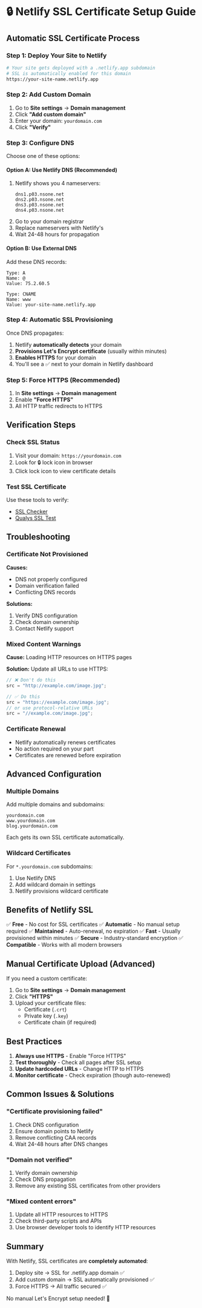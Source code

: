 # 🔒 Netlify SSL Certificate Setup Guide

## Automatic SSL Certificate Process

### Step 1: Deploy Your Site to Netlify

```bash
# Your site gets deployed with a .netlify.app subdomain
# SSL is automatically enabled for this domain
https://your-site-name.netlify.app
```

### Step 2: Add Custom Domain

1. Go to **Site settings** → **Domain management**
2. Click **"Add custom domain"**
3. Enter your domain: `yourdomain.com`
4. Click **"Verify"**

### Step 3: Configure DNS

Choose one of these options:

#### Option A: Use Netlify DNS (Recommended)

1. Netlify shows you 4 nameservers:
   ```
   dns1.p03.nsone.net
   dns2.p03.nsone.net
   dns3.p03.nsone.net
   dns4.p03.nsone.net
   ```
2. Go to your domain registrar
3. Replace nameservers with Netlify's
4. Wait 24-48 hours for propagation

#### Option B: Use External DNS

Add these DNS records:

```
Type: A
Name: @
Value: 75.2.60.5

Type: CNAME
Name: www
Value: your-site-name.netlify.app
```

### Step 4: Automatic SSL Provisioning

Once DNS propagates:

1. Netlify **automatically detects** your domain
2. **Provisions Let's Encrypt certificate** (usually within minutes)
3. **Enables HTTPS** for your domain
4. You'll see a ✅ next to your domain in Netlify dashboard

### Step 5: Force HTTPS (Recommended)

1. In **Site settings** → **Domain management**
2. Enable **"Force HTTPS"**
3. All HTTP traffic redirects to HTTPS

## Verification Steps

### Check SSL Status

1. Visit your domain: `https://yourdomain.com`
2. Look for 🔒 lock icon in browser
3. Click lock icon to view certificate details

### Test SSL Certificate

Use these tools to verify:

- [SSL Checker](https://www.sslshopper.com/ssl-checker.html)
- [Qualys SSL Test](https://www.ssllabs.com/ssltest/)

## Troubleshooting

### Certificate Not Provisioned

**Causes:**

- DNS not properly configured
- Domain verification failed
- Conflicting DNS records

**Solutions:**

1. Verify DNS configuration
2. Check domain ownership
3. Contact Netlify support

### Mixed Content Warnings

**Cause:** Loading HTTP resources on HTTPS pages

**Solution:** Update all URLs to use HTTPS:

```javascript
// ❌ Don't do this
src = "http://example.com/image.jpg";

// ✅ Do this
src = "https://example.com/image.jpg";
// or use protocol-relative URLs
src = "//example.com/image.jpg";
```

### Certificate Renewal

- Netlify automatically renews certificates
- No action required on your part
- Certificates are renewed before expiration

## Advanced Configuration

### Multiple Domains

Add multiple domains and subdomains:

```
yourdomain.com
www.yourdomain.com
blog.yourdomain.com
```

Each gets its own SSL certificate automatically.

### Wildcard Certificates

For `*.yourdomain.com` subdomains:

1. Use Netlify DNS
2. Add wildcard domain in settings
3. Netlify provisions wildcard certificate

## Benefits of Netlify SSL

✅ **Free** - No cost for SSL certificates
✅ **Automatic** - No manual setup required
✅ **Maintained** - Auto-renewal, no expiration
✅ **Fast** - Usually provisioned within minutes
✅ **Secure** - Industry-standard encryption
✅ **Compatible** - Works with all modern browsers

## Manual Certificate Upload (Advanced)

If you need a custom certificate:

1. Go to **Site settings** → **Domain management**
2. Click **"HTTPS"**
3. Upload your certificate files:
   - Certificate (`.crt`)
   - Private key (`.key`)
   - Certificate chain (if required)

## Best Practices

1. **Always use HTTPS** - Enable "Force HTTPS"
2. **Test thoroughly** - Check all pages after SSL setup
3. **Update hardcoded URLs** - Change HTTP to HTTPS
4. **Monitor certificate** - Check expiration (though auto-renewed)

## Common Issues & Solutions

### "Certificate provisioning failed"

1. Check DNS configuration
2. Ensure domain points to Netlify
3. Remove conflicting CAA records
4. Wait 24-48 hours after DNS changes

### "Domain not verified"

1. Verify domain ownership
2. Check DNS propagation
3. Remove any existing SSL certificates from other providers

### "Mixed content errors"

1. Update all HTTP resources to HTTPS
2. Check third-party scripts and APIs
3. Use browser developer tools to identify HTTP resources

## Summary

With Netlify, SSL certificates are **completely automated**:

1. Deploy site → SSL for .netlify.app domain ✅
2. Add custom domain → SSL automatically provisioned ✅
3. Force HTTPS → All traffic secured ✅

No manual Let's Encrypt setup needed! 🎉
